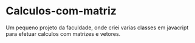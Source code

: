 # Calculos-com-matriz
Um pequeno projeto da faculdade, onde criei varias classes em javacript para efetuar calculos com matrizes e vetores.
